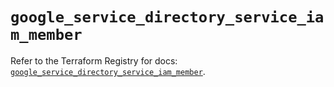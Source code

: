 # `google_service_directory_service_iam_member`

Refer to the Terraform Registry for docs: [`google_service_directory_service_iam_member`](https://registry.terraform.io/providers/hashicorp/google-beta/5.18.0/docs/resources/google_service_directory_service_iam_member).
